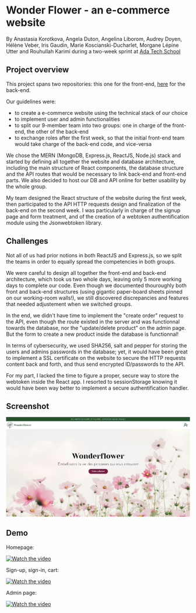 
# Wonder Flower - an e-commerce website

By Anastasia Korotkova, Angela Duton, Angelina Liborom, Audrey Doyen, Hélène Veber, Iris Gaudin, Marie Koscianski-Ducharlet, Morgane Lépine Utter and Rouhullah Karimi during a two-week sprint at [Ada Tech School](https://adatechschool.fr/)

## Project overview

This project spans two repositories: this one for the front-end, [here](https://github.com/MarieKosDuc/projet_collectif_vente_de_fleurs-BACKEND) for the back-end.

Our guidelines were:
- to create a e-commerce website using the technical stack of our choice
- to implement user and admin functionalities
- to split our 9-member team into two groups: one in charge of the front-end, the other of the back-end
- to exchange roles after the first week, so that the initial front-end team would take charge of the back-end code, and vice-versa 

We chose the MERN (MongoDB, Express.js, ReactJS, Node.js) stack and started by defining all together the website and database architecture, including the main structure of React components, the database structure and the API routes that would be necessary to link back-end and front-end parts. We also decided to host our DB and API online for better usability by the whole group.

My team designed the React structure of the website during the first week, then participated to the API HTTP requests design and finalization of the back-end on the second week. 
I was particularly in charge of the signup page and form treatment, and of the creation of a webtoken authentification module using the Jsonwebtoken library.

## Challenges

Not all of us had prior notions in both ReactJS and Express.js, so we split the teams in order to equally spread the competencies in both groups. 

We were careful to design all together the front-end and back-end architecture, which took us two whole days, leaving only 5 more working days to complete our code. Even though we documented thouroughly both front and back-end structures (using gigantic paper-board sheets pinned on our working-room walls!), we still discovered discrepancies and features that needed adjustement when we switched groups.

In the end, we didn't have time to implement the "create order" request to the API, even though the route existed in the server and was functionnal towards the database, nor the "update/delete product" on the admin page. But the form to create a new product inside the database is functionnal!

In terms of cybersecurity, we used SHA256, salt and pepper for storing the users and admins passwords in the database; yet, it would have been great to implement a SSL certificate on the website to secure the HTTP requests content back and forth, and thus send encrypted ID/passwords to the API.

For my part, I lacked the time to figure a proper, secure way to store the webtoken inside the React app. I resorted to sessionStorage knowing it would have been way better to implement a secure authentification handler.



## Screenshot

![Screenshot](https://github.com/MarieKosDuc/projet_collectif_vente_de_fleurs-FRONTEND/blob/main/Homepage.png?raw=true)

## Demo

Homepage:

[![Watch the video](https://cdn.loom.com/sessions/thumbnails/ab7ec04b5312406a91c96061b48a8636-with-play.gif)](https://www.loom.com/embed/ab7ec04b5312406a91c96061b48a8636)

Sign-up, sign-in, cart:

[![Watch the video](https://cdn.loom.com/sessions/thumbnails/9f2d3dae70f64874bcbbaa518c5d2c77-with-play.gif)](https://www.loom.com/embed/9f2d3dae70f64874bcbbaa518c5d2c77)

Admin page:

[![Watch the video](https://cdn.loom.com/sessions/thumbnails/ef4083b8059641abb9f323fa6e80a287-with-play.gif)](https://www.loom.com/embed/ef4083b8059641abb9f323fa6e80a287)
